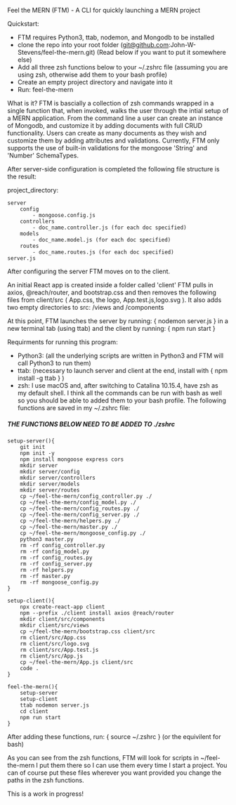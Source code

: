 Feel the MERN (FTM) - A CLI for quickly launching a MERN project

Quickstart:
- FTM requires Python3, ttab, nodemon, and Mongodb to be installed
- clone the repo into your root folder (git@github.com:John-W-Stevens/feel-the-mern.git) (Read below if you want to put it somewhere else)
- Add all three zsh functions below to your ~/.zshrc file (assuming you are using zsh, otherwise add them to your bash profile)
- Create an empty project directory and navigate into it
- Run: feel-the-mern

What is it? FTM is bascially a collection of zsh commands wrapped in a single function
that, when invoked, walks the user through the intial setup of a MERN application. From the
command line a user can create an instance of Mongodb, and customize it by adding documents 
with full CRUD functionality. Users can create as many documents as they wish and customize them 
by adding attributes and validations. Currently, FTM only supports the use of built-in validations for 
the mongoose 'String' and 'Number' SchemaTypes.

After server-side configuration is completed the following file structure is the result:

project_directory:

    server
        config
            - mongoose.config.js
        controllers
            - doc_name.controller.js (for each doc specified)
        models
            - doc_name.model.js (for each doc specified)
        routes
            - doc_name.routes.js (for each doc specified)
    server.js

After configuring the server FTM moves on to the client.

An initial React app is created inside a folder called 'client' 
FTM pulls in axios, @reach/router, and bootstrap.css and then removes the following files
from client/src ( App.css, the logo, App.test.js,logo.svg ). It also adds two empty directories to src: /views and /components

At this point, FTM launches the server by running: { nodemon server.js } in a new terminal tab (using ttab) and the client by running: { npm run start }

Requirments for running this program:
- Python3: (all the underlying scripts are written in Python3 and FTM will call Python3 to run them)
- ttab: (necessary to launch server and client at the end, install with { npm install -g ttab } )
- zsh: I use macOS and, after switching to Catalina 10.15.4, have zsh as my default shell. I think all the commands can be run with bash as well
  so you should be able to added them to your bash profile. The following functions are saved in my ~/.zshrc file:

##### THE FUNCTIONS BELOW NEED TO BE ADDED TO ./zshrc

	setup-server(){
		git init
		npm init -y
		npm install mongoose express cors
		mkdir server
		mkdir server/config
		mkdir server/controllers
		mkdir server/models
		mkdir server/routes
		cp ~/feel-the-mern/config_controller.py ./
		cp ~/feel-the-mern/config_model.py ./
		cp ~/feel-the-mern/config_routes.py ./
		cp ~/feel-the-mern/config_server.py ./
		cp ~/feel-the-mern/helpers.py ./
		cp ~/feel-the-mern/master.py ./
		cp ~/feel-the-mern/mongoose_config.py ./
		python3 master.py
		rm -rf config_controller.py
		rm -rf config_model.py
		rm -rf config_routes.py
		rm -rf config_server.py
		rm -rf helpers.py
		rm -rf master.py
		rm -rf mongoose_config.py
	}
	
	setup-client(){
		npx create-react-app client
		npm --prefix ./client install axios @reach/router
		mkdir client/src/components
		mkdir client/src/views
		cp ~/feel-the-mern/bootstrap.css client/src
		rm client/src/App.css
		rm client/src/logo.svg
		rm client/src/App.test.js
		rm client/src/App.js
		cp ~/feel-the-mern/App.js client/src
		code .
	}

	feel-the-mern(){
		setup-server
		setup-client
		ttab nodemon server.js
		cd client
		npm run start
	}

After adding these functions, run: { source ~/.zshrc } (or the equivilent for bash)

As you can see from the zsh functions, FTM will look for scripts in ~/feel-the-mern
I put them there so I can use them every time I start a project. You can of course put these files wherever you want
provided you change the paths in the zsh functions. 

This is a work in progress!

